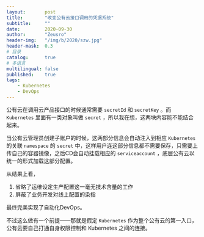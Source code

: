 ```yaml
---
layout:       post
title:        "改变公有云接口调用的凭据系统"
subtitle:     ""
date:         2020-09-30
author:       "Zeusro"
header-img:   "/img/b/2020/szw.jpg"
header-mask:  0.3
# 目录
catalog:      true
# 多语言
multilingual: false
published:    true
tags:
    - Kubernetes
    - DevOps
---
```


公有云在调用云产品接口的时候通常需要 `secretId` 和 `secretKey` 。而 `Kubernetes` 里面有一类对象叫做 `secret` ，所以我在想，这两块内容能不能结合起来。

当公有云管理员创建子账户的时候，这两部分信息会自动注入到相应  `Kubernetes` 的关联 `namespace` 的 `secret` 中，这样用户连这部分信息都不需要保存，只需要上传自己的容器镜像，之后CD会自动挂载相应的 `serviceaccount` ，底层公有云以统一的形式加载这部分配置。

从结果上看，
1. 省略了运维设定生产配置这一毫无技术含量的工作
1. 屏蔽了业务开发对线上配置的染指

最终完美实现了自动化DevOps。

不过这么做有一个前提——那就是假定 `Kubernetes` 作为整个公有云的第一入口，公有云要自己打通自身权限控制和 Kubernetes 之间的连接。